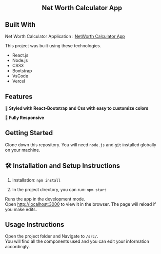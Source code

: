 <h2 align="center">
  Net Worth Calculator App
</h2>

## Built With

Net Worth Calculator Application : <a href="http://abisheksr-net-worth-calculator.vercel.app" target="_blank">NetWorth Calculator App</a>

This project was built using these technologies.

- React.js
- Node.js
- CSS3
- Bootstrap
- VsCode
- Vercel

## Features

**🎨 Styled with React-Bootstrap and Css with easy to customize colors**

**📱 Fully Responsive**

## Getting Started

Clone down this repository. You will need `node.js` and `git` installed globally on your machine.

## 🛠 Installation and Setup Instructions

1. Installation: `npm install`

2. In the project directory, you can run: `npm start`

Runs the app in the development mode.\
Open [http://localhost:3000](http://localhost:3000) to view it in the browser.
The page will reload if you make edits.

## Usage Instructions

Open the project folder and Navigate to `/src/`. <br/>
You will find all the components used and you can edit your information accordingly.
